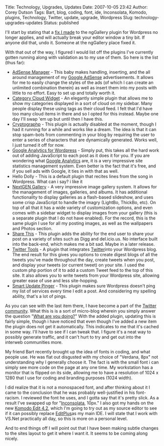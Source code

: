 Title: Technology, Upgrades, Updates
Date: 2007-10-05 23:42
Author: Corey Dutson
Tags: Bart, blog, coding, font, ide, Inconsolata, Komodo, plugins, Technology, Twitter, update, upgrade, Wordpress
Slug: technology-upgrades-updates
Status: published

I'll start by stating that a [fix I
made](http://www.wallofscribbles.com/?p=14 "bad fix") to the ngGallery
plugin for Wordpress no longer applies, and will actually break your
editor window a tiny bit. If anyone did that, undo it. Someone at the
ngGallery place fixed it.

With that out of the way, I figured I would list off the plugins I've
currently gotten running along with validation as to my use of them. So
here is the list (thus far):

-   [AdSense
    Manager](http://wordpress.org/extend/plugins/adsense-manager/ "AdSense Manger") -
    This baby makes handling, inserting, and the all around management
    of my [Google
    AdSense](https://www.google.com/adsense/ "Google AdSense") advertisements.
    It allows for me to easily change the styles of the ads (of which I
    can create an unlimited combination therein) as well as insert them
    into my posts with little to no effort. Easy to set up and totally
    worth it.
-   [Category Cloud
    Widget](http://leekelleher.com/wordpress/plugins/category-cloud-widget/ "Category Cloud Widget") -
    An elegantly simple plugin that allows me to show my categories
    displayed in a sort of cloud on my sidebar. Many people display
    these using tags as their cloud feed. I felt that I'd have too many
    cloud items in there and so I opted for this instead. Maybe one day
    I'll swap 'em up but until then I have this.
-   [Cryptographp](http://wordpress.org/extend/plugins/cryptographp/ "Cryptographp") -
    This plugin is actually disabled at the moment, though I had it
    running for a while and works like a dream. The idea is that it can
    stop spam-bots from commenting in your blog by requiring the user to
    enter a series of characters that are dynamically generated. Works
    well, I just turned it off for now.
-   [Google Analytics for
    Wordpress](http://www.joostdevalk.nl/wordpress/google-analytics/ "Google Analytics for Wordpress") -
    Simply put, this takes all the hard work out of adding JavaScript to
    each post as it does it for you. If you are wondering what [Google
    Analytics](http://www.google.com/analytics/ "Google Analytics") are,
    it is a very impressive site statistics management system. Even
    better is the fact that it's free, and if you sell ads with Google,
    it ties in with that as well.
-   Hello Dolly - This is a default plugin that recites lines from the
    song in Wordpress. What can i say? i like it
-   [NextGEN
    Gallery](http://alexrabe.boelinger.com/wordpress-plugins/nextgen-gallery/ "NextGEN Gallery") -
    A very impressive image gallery system. It allows for the management
    of images, galleries, and albums. It has additional functionality to
    display galleries as a flash-based slideshow, and uses some crisp
    JavaScript to handle the imagry (LightBo, ThickBo, etc). On top of
    all that it has a wide variety of customization options, and even
    comes with a sidebar widget to display images from your gallery
    (this is a separate plugin that I do not have enabled). For the
    record, this is the same plugin I use for all my posting images, as
    well as the wallpapers and Photos section.
-   [Share This](http://alexking.org/projects/wordpress "Share This") -
    This plugin adds the ability for the end user to share your post on
    a variety of sites such as Digg and del.icio.us. No interface built
    into the back-end, which makes me a bit sad. Maybe in a
    later release.
-   [Twitter
    Tools](http://alexking.org/projects/wordpress "Twitter Tools") - A
    plugin that integrates
    [Twitter](http://www.twitter.com "What are you doing right now...")into
    your Wordpress blog. The end result for this gives you options to
    create digest blogs of all the tweets you've made throughout the
    day, create tweets when you post, and display your tweets (or
    current tweet) on your site. I used the custom php portion of it to
    add a custom Tweet feed to the top of this site. It also allows you
    to write tweets from your Wordpress site, allowing greater ease of
    use and less site-hopping.
-   [Smart Update
    Pinger](http://daven.se/usefulstuff/wordpress-plugins.html "Smart Update Pinger") -
    This plugin makes sure Wordpress doesn't ping my list of services
    every time I edit a post. And considering my spelling ability,
    that's a lot of pings.



As you can see with the last item there, I have become a part of the
[Twitter community](http://twitter.com/ "Twitter.com"). What this is is
a sort of micro-blog wherein you simply answer the question "[What are
you
doing?](http://twitter.com/loveyless "What are you doing right now...")"
With the added plugin, updating this is fairly simple, though i have
noticed that even though I've added a new item the plugin does not get
it automatically. This indicates to me that it's cached in some way.
I'll have to see if I can tweak that. I figure it's a neat way to
possibly generate traffic, and it can't hurt to try and get out into the
interweb communities more.

My friend Bart recently brought up the idea of fonts in coding, and what
people use. He was flat out disgusted with my choice of "Verdana, 8px"
not understanding why I generally choose it. The fact is with the small
font i can simply see more code on the page at any one time. My
workstation has a monitor that is flipped on its side, allowing me to
have a resolution of 1024 x 1280 that I use for coding and branding
purposes (1024 width).

I did realize that it is not a monospaced font, and after thinking about
it I came to the conclusion that he was probably well-justified in his
font-racism. I reviewed the font he uses, and I gotta say that it's
pretty slick. As a result I've swapped up for
"[Inconsolata](http://www.levien.com/type/myfonts/inconsolata.html "Inconsolata"),
10px." I also got my hands on the new [Komodo Edit
4.2](http://www.activestate.com/Products/komodo_edit/ "Komodo Edit 4.2"),
which I'm going to try out as my source editor to see if it can possibly
replace [EditPlus](http://editplus.com/ "EditPlus")as my main IDE. I
will state that I work with VS.Net practically all day, so this is more
on a personal level.

And to end things off I will point out that I have been making subtle
changes to the sites layout to get it where I want it. It seems to be
coming along nicely.
